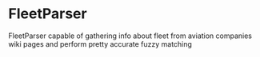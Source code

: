 # FleetParser
FleetParser capable of gathering info about fleet from aviation companies wiki pages and perform pretty accurate fuzzy matching
